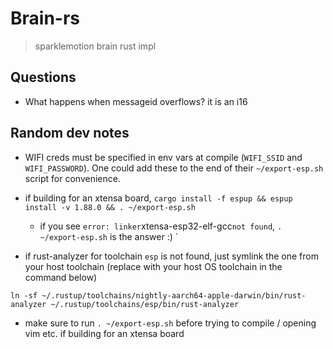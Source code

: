 # Brain-rs

> sparklemotion brain rust impl

## Questions

- What happens when messageid overflows? it is an i16

## Random dev notes

- WIFI creds must be specified in env vars at compile (`WIFI_SSID` and `WIFI_PASSWORD`). One could add these to the end of their `~/export-esp.sh` script for convenience.

- if building for an xtensa board, `cargo install -f espup && espup install -v 1.88.0 && . ~/export-esp.sh`
  - if you see `error: linker`xtensa-esp32-elf-gcc`not found`, `. ~/export-esp.sh` is the answer :)
    `
- if rust-analyzer for toolchain `esp` is not found, just symlink the one from your host toolchain (replace with your host OS toolchain in the command below)

```
ln -sf ~/.rustup/toolchains/nightly-aarch64-apple-darwin/bin/rust-analyzer ~/.rustup/toolchains/esp/bin/rust-analyzer
```

- make sure to run `. ~/export-esp.sh` before trying to compile / opening vim etc. if building for an xtensa board

